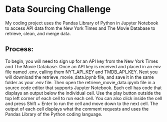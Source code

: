 # Data Sourcing Challenge
My coding project uses the Pandas Library of Python in Jupyter Notebook to access API data from the New York Times and The Movie Database to retrieve, clean, and merge data.

## Process:
To begin, you will need to sign up for an API key from the New York Times and The Movie Database. Once an API key is received and placed in an env file named .env, calling them NYT_API_KEY and TMDB_API_KEY. Next you will download the retrieve_movie_data.ipynb file, and save it in the same folder as your .env file. Then open the retrieve_movie_data.ipynb file in a source code editor that supports Jupyter Notebook. Each cell has code that displays an output below the individual cell. Use the play button outside the top left corner of each cell to run each cell. You can also click inside the cell and press Shift + Enter to run the cell and move down to the next cell. The output of each cell displays what the comment requests and uses the Pandas Library of the Python coding language.
